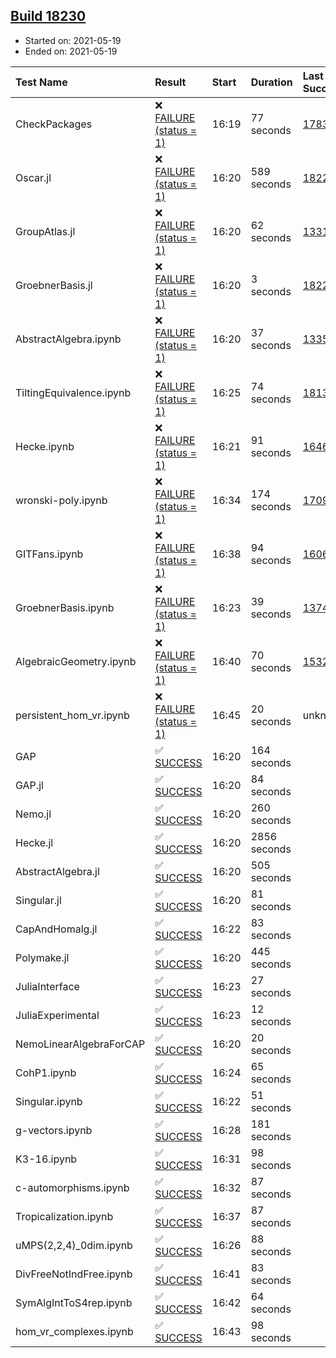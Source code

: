 ## [Build 18230](https://oscarci.mathematik.uni-kl.de/job/oscar/18230/)

* Started on: 2021-05-19
* Ended on: 2021-05-19

| Test Name    | Result | Start | Duration | Last Success | First Failure |
|:-------------|:-------|:------|:---------|:-------------|:--------------|
| CheckPackages | ❌ [FAILURE (status = 1)](https://oscarci.mathematik.uni-kl.de/job/oscar/18230/artifact/logs/build-18230/CheckPackages.log) | 16:19 | 77 seconds | [17832](https://oscarci.mathematik.uni-kl.de/job/oscar/17832/) | [17833](https://oscarci.mathematik.uni-kl.de/job/oscar/17833/) |
| Oscar.jl | ❌ [FAILURE (status = 1)](https://oscarci.mathematik.uni-kl.de/job/oscar/18230/artifact/logs/build-18230/Oscar.jl.log) | 16:20 | 589 seconds | [18228](https://oscarci.mathematik.uni-kl.de/job/oscar/18228/) | [18229](https://oscarci.mathematik.uni-kl.de/job/oscar/18229/) |
| GroupAtlas.jl | ❌ [FAILURE (status = 1)](https://oscarci.mathematik.uni-kl.de/job/oscar/18230/artifact/logs/build-18230/GroupAtlas.jl.log) | 16:20 | 62 seconds | [13311](https://oscarci.mathematik.uni-kl.de/job/oscar/13311/) | [13312](https://oscarci.mathematik.uni-kl.de/job/oscar/13312/) |
| GroebnerBasis.jl | ❌ [FAILURE (status = 1)](https://oscarci.mathematik.uni-kl.de/job/oscar/18230/artifact/logs/build-18230/GroebnerBasis.jl.log) | 16:20 | 3 seconds | [18228](https://oscarci.mathematik.uni-kl.de/job/oscar/18228/) | [18229](https://oscarci.mathematik.uni-kl.de/job/oscar/18229/) |
| AbstractAlgebra.ipynb | ❌ [FAILURE (status = 1)](https://oscarci.mathematik.uni-kl.de/job/oscar/18230/artifact/logs/build-18230/AbstractAlgebra.ipynb.log) | 16:20 | 37 seconds | [13355](https://oscarci.mathematik.uni-kl.de/job/oscar/13355/) | [13356](https://oscarci.mathematik.uni-kl.de/job/oscar/13356/) |
| TiltingEquivalence.ipynb | ❌ [FAILURE (status = 1)](https://oscarci.mathematik.uni-kl.de/job/oscar/18230/artifact/logs/build-18230/TiltingEquivalence.ipynb.log) | 16:25 | 74 seconds | [18131](https://oscarci.mathematik.uni-kl.de/job/oscar/18131/) | [18132](https://oscarci.mathematik.uni-kl.de/job/oscar/18132/) |
| Hecke.ipynb | ❌ [FAILURE (status = 1)](https://oscarci.mathematik.uni-kl.de/job/oscar/18230/artifact/logs/build-18230/Hecke.ipynb.log) | 16:21 | 91 seconds | [16463](https://oscarci.mathematik.uni-kl.de/job/oscar/16463/) | [16464](https://oscarci.mathematik.uni-kl.de/job/oscar/16464/) |
| wronski-poly.ipynb | ❌ [FAILURE (status = 1)](https://oscarci.mathematik.uni-kl.de/job/oscar/18230/artifact/logs/build-18230/wronski-poly.ipynb.log) | 16:34 | 174 seconds | [17098](https://oscarci.mathematik.uni-kl.de/job/oscar/17098/) | [17099](https://oscarci.mathematik.uni-kl.de/job/oscar/17099/) |
| GITFans.ipynb | ❌ [FAILURE (status = 1)](https://oscarci.mathematik.uni-kl.de/job/oscar/18230/artifact/logs/build-18230/GITFans.ipynb.log) | 16:38 | 94 seconds | [16068](https://oscarci.mathematik.uni-kl.de/job/oscar/16068/) | [16069](https://oscarci.mathematik.uni-kl.de/job/oscar/16069/) |
| GroebnerBasis.ipynb | ❌ [FAILURE (status = 1)](https://oscarci.mathematik.uni-kl.de/job/oscar/18230/artifact/logs/build-18230/GroebnerBasis.ipynb.log) | 16:23 | 39 seconds | [13748](https://oscarci.mathematik.uni-kl.de/job/oscar/13748/) | [13749](https://oscarci.mathematik.uni-kl.de/job/oscar/13749/) |
| AlgebraicGeometry.ipynb | ❌ [FAILURE (status = 1)](https://oscarci.mathematik.uni-kl.de/job/oscar/18230/artifact/logs/build-18230/AlgebraicGeometry.ipynb.log) | 16:40 | 70 seconds | [15322](https://oscarci.mathematik.uni-kl.de/job/oscar/15322/) | [15323](https://oscarci.mathematik.uni-kl.de/job/oscar/15323/) |
| persistent_hom_vr.ipynb | ❌ [FAILURE (status = 1)](https://oscarci.mathematik.uni-kl.de/job/oscar/18230/artifact/logs/build-18230/persistent_hom_vr.ipynb.log) | 16:45 | 20 seconds | unknown | unknown |
| GAP | ✅ [SUCCESS](https://oscarci.mathematik.uni-kl.de/job/oscar/18230/artifact/logs/build-18230/GAP.log) | 16:20 | 164 seconds |  |  |
| GAP.jl | ✅ [SUCCESS](https://oscarci.mathematik.uni-kl.de/job/oscar/18230/artifact/logs/build-18230/GAP.jl.log) | 16:20 | 84 seconds |  |  |
| Nemo.jl | ✅ [SUCCESS](https://oscarci.mathematik.uni-kl.de/job/oscar/18230/artifact/logs/build-18230/Nemo.jl.log) | 16:20 | 260 seconds |  |  |
| Hecke.jl | ✅ [SUCCESS](https://oscarci.mathematik.uni-kl.de/job/oscar/18230/artifact/logs/build-18230/Hecke.jl.log) | 16:20 | 2856 seconds |  |  |
| AbstractAlgebra.jl | ✅ [SUCCESS](https://oscarci.mathematik.uni-kl.de/job/oscar/18230/artifact/logs/build-18230/AbstractAlgebra.jl.log) | 16:20 | 505 seconds |  |  |
| Singular.jl | ✅ [SUCCESS](https://oscarci.mathematik.uni-kl.de/job/oscar/18230/artifact/logs/build-18230/Singular.jl.log) | 16:20 | 81 seconds |  |  |
| CapAndHomalg.jl | ✅ [SUCCESS](https://oscarci.mathematik.uni-kl.de/job/oscar/18230/artifact/logs/build-18230/CapAndHomalg.jl.log) | 16:22 | 83 seconds |  |  |
| Polymake.jl | ✅ [SUCCESS](https://oscarci.mathematik.uni-kl.de/job/oscar/18230/artifact/logs/build-18230/Polymake.jl.log) | 16:20 | 445 seconds |  |  |
| JuliaInterface | ✅ [SUCCESS](https://oscarci.mathematik.uni-kl.de/job/oscar/18230/artifact/logs/build-18230/JuliaInterface.log) | 16:23 | 27 seconds |  |  |
| JuliaExperimental | ✅ [SUCCESS](https://oscarci.mathematik.uni-kl.de/job/oscar/18230/artifact/logs/build-18230/JuliaExperimental.log) | 16:23 | 12 seconds |  |  |
| NemoLinearAlgebraForCAP | ✅ [SUCCESS](https://oscarci.mathematik.uni-kl.de/job/oscar/18230/artifact/logs/build-18230/NemoLinearAlgebraForCAP.log) | 16:20 | 20 seconds |  |  |
| CohP1.ipynb | ✅ [SUCCESS](https://oscarci.mathematik.uni-kl.de/job/oscar/18230/artifact/logs/build-18230/CohP1.ipynb.log) | 16:24 | 65 seconds |  |  |
| Singular.ipynb | ✅ [SUCCESS](https://oscarci.mathematik.uni-kl.de/job/oscar/18230/artifact/logs/build-18230/Singular.ipynb.log) | 16:22 | 51 seconds |  |  |
| g-vectors.ipynb | ✅ [SUCCESS](https://oscarci.mathematik.uni-kl.de/job/oscar/18230/artifact/logs/build-18230/g-vectors.ipynb.log) | 16:28 | 181 seconds |  |  |
| K3-16.ipynb | ✅ [SUCCESS](https://oscarci.mathematik.uni-kl.de/job/oscar/18230/artifact/logs/build-18230/K3-16.ipynb.log) | 16:31 | 98 seconds |  |  |
| c-automorphisms.ipynb | ✅ [SUCCESS](https://oscarci.mathematik.uni-kl.de/job/oscar/18230/artifact/logs/build-18230/c-automorphisms.ipynb.log) | 16:32 | 87 seconds |  |  |
| Tropicalization.ipynb | ✅ [SUCCESS](https://oscarci.mathematik.uni-kl.de/job/oscar/18230/artifact/logs/build-18230/Tropicalization.ipynb.log) | 16:37 | 87 seconds |  |  |
| uMPS(2,2,4)_0dim.ipynb | ✅ [SUCCESS](https://oscarci.mathematik.uni-kl.de/job/oscar/18230/artifact/logs/build-18230/uMPS-2-2-4-_0dim.ipynb.log) | 16:26 | 88 seconds |  |  |
| DivFreeNotIndFree.ipynb | ✅ [SUCCESS](https://oscarci.mathematik.uni-kl.de/job/oscar/18230/artifact/logs/build-18230/DivFreeNotIndFree.ipynb.log) | 16:41 | 83 seconds |  |  |
| SymAlgIntToS4rep.ipynb | ✅ [SUCCESS](https://oscarci.mathematik.uni-kl.de/job/oscar/18230/artifact/logs/build-18230/SymAlgIntToS4rep.ipynb.log) | 16:42 | 64 seconds |  |  |
| hom_vr_complexes.ipynb | ✅ [SUCCESS](https://oscarci.mathematik.uni-kl.de/job/oscar/18230/artifact/logs/build-18230/hom_vr_complexes.ipynb.log) | 16:43 | 98 seconds |  |  |
